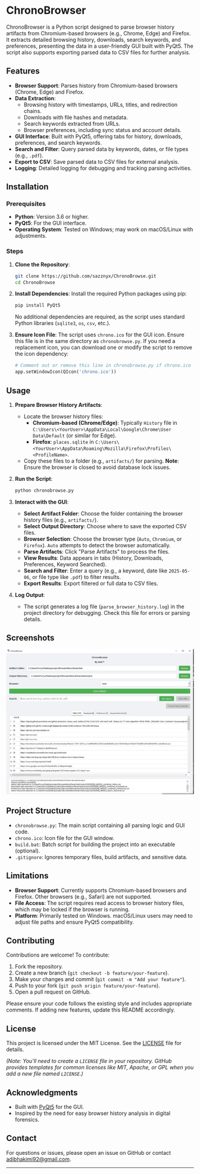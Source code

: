 # ChronoBrowser

ChronoBrowser is a Python script designed to parse browser history artifacts from Chromium-based browsers (e.g., Chrome, Edge) and Firefox. It extracts detailed browsing history, downloads, search keywords, and preferences, presenting the data in a user-friendly GUI built with PyQt5. The script also supports exporting parsed data to CSV files for further analysis.

## Features

- **Browser Support**: Parses history from Chromium-based browsers (Chrome, Edge) and Firefox.
- **Data Extraction**:
  - Browsing history with timestamps, URLs, titles, and redirection chains.
  - Downloads with file hashes and metadata.
  - Search keywords extracted from URLs.
  - Browser preferences, including sync status and account details.
- **GUI Interface**: Built with PyQt5, offering tabs for history, downloads, preferences, and search keywords.
- **Search and Filter**: Query parsed data by keywords, dates, or file types (e.g., `.pdf`).
- **Export to CSV**: Save parsed data to CSV files for external analysis.
- **Logging**: Detailed logging for debugging and tracking parsing activities.

## Installation

### Prerequisites
- **Python**: Version 3.6 or higher.
- **PyQt5**: For the GUI interface.
- **Operating System**: Tested on Windows; may work on macOS/Linux with adjustments.

### Steps
1. **Clone the Repository**:
   ```bash
   git clone https://github.com/sazznyx/ChronoBrowse.git
   cd ChronoBrowse
   ```

2. **Install Dependencies**:
   Install the required Python packages using pip:
   ```bash
   pip install PyQt5
   ```
   No additional dependencies are required, as the script uses standard Python libraries (`sqlite3`, `os`, `csv`, etc.).

3. **Ensure Icon File**:
   The script uses `chrono.ico` for the GUI icon. Ensure this file is in the same directory as `chronobrowse.py`. If you need a replacement icon, you can download one or modify the script to remove the icon dependency:
   ```python
   # Comment out or remove this line in chronobrowse.py if chrono.ico is unavailable
   app.setWindowIcon(QIcon('chrono.ico'))
   ```

## Usage

1. **Prepare Browser History Artifacts**:
   - Locate the browser history files:
     - **Chromium-based (Chrome/Edge)**: Typically `History` file in `C:\Users\<YourUser>\AppData\Local\Google\Chrome\User Data\Default` (or similar for Edge).
     - **Firefox**: `places.sqlite` in `C:\Users\<YourUser>\AppData\Roaming\Mozilla\Firefox\Profiles\<ProfileName>`.
   - Copy these files to a folder (e.g., `artifacts/`) for parsing. **Note**: Ensure the browser is closed to avoid database lock issues.

2. **Run the Script**:
   ```bash
   python chronobrowse.py
   ```

3. **Interact with the GUI**:
   - **Select Artifact Folder**: Choose the folder containing the browser history files (e.g., `artifacts/`).
   - **Select Output Directory**: Choose where to save the exported CSV files.
   - **Browser Selection**: Choose the browser type (`Auto`, `Chromium`, or `Firefox`). `Auto` attempts to detect the browser automatically.
   - **Parse Artifacts**: Click "Parse Artifacts" to process the files.
   - **View Results**: Data appears in tabs (History, Downloads, Preferences, Keyword Searched).
   - **Search and Filter**: Enter a query (e.g., a keyword, date like `2025-05-06`, or file type like `.pdf`) to filter results.
   - **Export Results**: Export filtered or full data to CSV files.

4. **Log Output**:
   - The script generates a log file (`parse_browser_history.log`) in the project directory for debugging. Check this file for errors or parsing details.

## Screenshots

![ChronoBrowse GUI](https://raw.githubusercontent.com/sazznyx/Chronobrowser/refs/heads/main/screenshots/ss1.jpg)

## Project Structure

- `chronobrowse.py`: The main script containing all parsing logic and GUI code.
- `chrono.ico`: Icon file for the GUI window.
- `build.bat`: Batch script for building the project into an executable (optional).
- `.gitignore`: Ignores temporary files, build artifacts, and sensitive data.

## Limitations

- **Browser Support**: Currently supports Chromium-based browsers and Firefox. Other browsers (e.g., Safari) are not supported.
- **File Access**: The script requires read access to browser history files, which may be locked if the browser is running.
- **Platform**: Primarily tested on Windows. macOS/Linux users may need to adjust file paths and ensure PyQt5 compatibility.

## Contributing

Contributions are welcome! To contribute:
1. Fork the repository.
2. Create a new branch (`git checkout -b feature/your-feature`).
3. Make your changes and commit (`git commit -m "Add your feature"`).
4. Push to your fork (`git push origin feature/your-feature`).
5. Open a pull request on GitHub.

Please ensure your code follows the existing style and includes appropriate comments. If adding new features, update this README accordingly.

## License

This project is licensed under the MIT License. See the [LICENSE](LICENSE) file for details.

*(Note: You’ll need to create a `LICENSE` file in your repository. GitHub provides templates for common licenses like MIT, Apache, or GPL when you add a new file named `LICENSE`.)*

## Acknowledgments

- Built with [PyQt5](https://www.riverbankcomputing.com/software/pyqt/) for the GUI.
- Inspired by the need for easy browser history analysis in digital forensics.

## Contact

For questions or issues, please open an issue on GitHub or contact [adibhakimi92@gmail.com](mailto:adibhakimi92@gmail.com).

---
